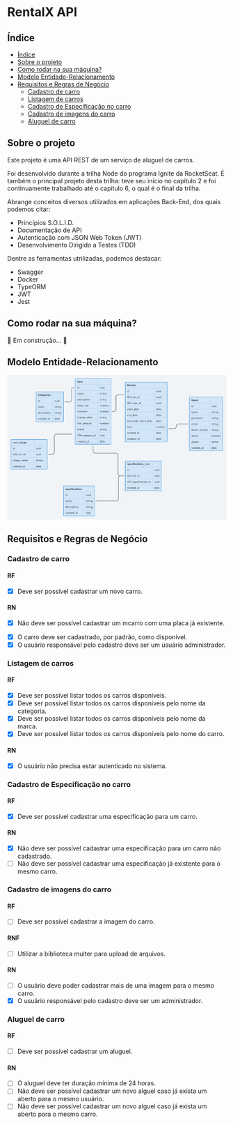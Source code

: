 # RentalX API

## Índice

<!-- ts -->
   * [Índice](#índice)
   * [Sobre o projeto](#sobre-o-projeto)
   * [Como rodar na sua máquina?](#como-rodar-na-sua-máquina)
   * [Modelo Entidade-Relacionamento](#modelo-entidade-relacionamento)
   * [Requisitos e Regras de Negócio](#requisitos-e-regras-de-negócio)
      * [Cadastro de carro](#cadastro-de-carro)
      * [Listagem de carros](#listagem-de-carros)
      * [Cadastro de Especificação no carro](#cadastro-de-especificação-no-carro)
      * [Cadastro de imagens do carro](#cadastro-de-imagens-do-carro)
      * [Aluguel de carro](#aluguel-de-carro)
<!-- te -->

## Sobre o projeto

Este projeto é uma API REST de um serviço de aluguel de carros.

Foi desenvolvido durante a trilha Node do programa Ignite da RocketSeat. É também o principal projeto desta trilha: teve seu início no capítulo 2 e foi continuamente trabalhado até o capítulo 6, o qual é o final da trilha.

Abrange conceitos diversos utilizados em aplicações Back-End, dos quais podemos citar:

- Princípios S.O.L.I.D.
- Documentação de API
- Autenticação com JSON Web Token (JWT)
- Desenvolvimento Dirigido a Testes (TDD)

Dentre as ferramentas utrilizadas, podemos destacar:

- Swagger
- Docker
- TypeORM
- JWT
- Jest

## Como rodar na sua máquina?

🚧 Em construção...  🚧

## Modelo Entidade-Relacionamento

<img
  alt="Imagem contendo o Modelo Entidade-Relacionamento da API RentalX. Contém as seguintes tabelas, nomeadas em inglês utilizando o padrão de nomenclatura snake case: cars, cars_image, categories, specifications, specifications_cars, users e rentals."
  title="Modelo Entidade-Relacionamento da API RentalX"
  src="./assets/diagrama.png"
/>

## Requisitos e Regras de Negócio

### Cadastro de carro

#### RF
- [x] Deve ser possível cadastrar um novo carro.

#### RN
- [x] Não deve ser possível cadastrar um mcarro com uma placa já existente.
<!-- - [ ] Não deve ser possível alterar a placa de um carro já cadastrado. -->
- [x] O carro deve ser cadastrado, por padrão, como disponível.
- [x] O usuário responsável pelo cadastro deve ser um usuário administrador.

### Listagem de carros

#### RF
- [x] Deve ser possível listar todos os carros disponíveis.
- [x] Deve ser possível listar todos os carros disponíveis pelo nome da categoria.
- [x] Deve ser possível listar todos os carros disponíveis pelo nome da marca.
- [x] Deve ser possível listar todos os carros disponíveis pelo nome do carro.

#### RN
- [x] O usuário não precisa estar autenticado no sistema.

### Cadastro de Especificação no carro

#### RF
- [x] Deve ser possível cadastrar uma especificação para um carro.
<!-- - [ ] Deve ser possível listar todas as especificações.
- [ ] Deve ser possível listar todos os carros. -->

#### RN
- [x] Não deve ser possível cadastrar uma especificação para um carro não cadastrado.
- [ ] Não deve ser possível cadastrar uma especificação já existente para o mesmo carro.

### Cadastro de imagens do carro

#### RF
- [ ] Deve ser possível cadastrar a imagem do carro.

#### RNF
- [ ] Utilizar a biblioteca multer para upload de arquivos.

#### RN
- [ ] O usuário deve poder cadastrar mais de uma imagem para o mesmo carro.
- [x] O usuário responsável pelo cadastro  deve ser um administrador.

### Aluguel de carro

#### RF
- [ ] Deve ser possível cadastrar um aluguel.

#### RN

- [ ] O aluguel deve ter duração mínima de 24 horas.
- [ ] Não deve ser possível cadastrar um novo alguel caso já exista um aberto para o mesmo usuário.
- [ ] Não deve ser possível cadastrar um novo alguel caso já exista um aberto para o mesmo carro.